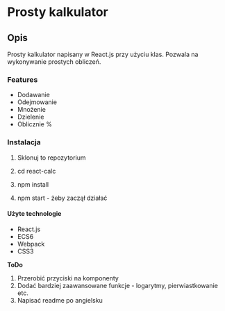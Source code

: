 # Prosty kalkulator

## Opis

Prosty kalkulator napisany w React.js przy użyciu klas. Pozwala na wykonywanie prostych obliczeń.

### Features

- Dodawanie
- Odejmowanie
- Mnożenie
- Dzielenie
- Oblicznie %

### Instalacja

1. Sklonuj to repozytorium

2. cd react-calc

3. npm install

4. npm start - żeby zaczął działać

#### Użyte technologie

- React.js
- ECS6
- Webpack
- CSS3

**ToDo**

1. Przerobić przyciski na komponenty
2. Dodać bardziej zaawansowane funkcje - logarytmy, pierwiastkowanie etc.
3. Napisać readme po angielsku
